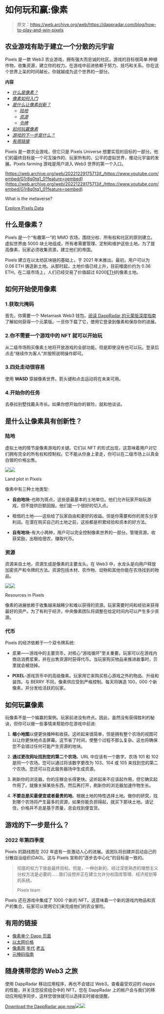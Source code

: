 # 如何玩和赢:像素

> 原文：<https://web.archive.org/web/https://dappradar.com/blog/how-to-play-and-win-pixels>

## 农业游戏有助于建立一个分散的元宇宙

Pixels 是一款 Web3 农业游戏，拥有强大而忠诚的社区。游戏的目标很简单:种植作物，收集资源，建立你的权力。在游戏中前进依赖于努力、技巧和关系。你在这个世界上呆的时间越长，你就越成为这个世界的一部分。

**内容**

*   *[什么是像素？](https://web.archive.org/web/20221229175713/https://dappradar.com/blog/how-to-play-and-win-pixels/#what-is)*
*   *[像素如何入门](https://web.archive.org/web/20221229175713/https://dappradar.com/blog/how-to-play-and-win-pixels/#get-started)*
*   *[是什么让像素创新？](https://web.archive.org/web/20221229175713/https://dappradar.com/blog/how-to-play-and-win-pixels/#pixels-innovative)*
    *   *[陆地](https://web.archive.org/web/20221229175713/https://dappradar.com/blog/how-to-play-and-win-pixels/#land)*
    *   *[资源](https://web.archive.org/web/20221229175713/https://dappradar.com/blog/how-to-play-and-win-pixels/#resources)*
    *   *[令牌](https://web.archive.org/web/20221229175713/https://dappradar.com/blog/how-to-play-and-win-pixels/#tokens)*
*   *[如何玩赢像素](https://web.archive.org/web/20221229175713/https://dappradar.com/blog/how-to-play-and-win-pixels/#play-and-win)*
*   *[游戏的下一步是什么？](https://web.archive.org/web/20221229175713/https://dappradar.com/blog/how-to-play-and-win-pixels/#what-next)*
*   *[有用链接](https://web.archive.org/web/20221229175713/https://dappradar.com/blog/how-to-play-and-win-pixels/#useful-links)*

Pixels 是一款农业游戏，但它只是 Pixels Universe 想要实现的目标的一部分。他们的最终目标是一个可互操作的、玩家所有的、公平的虚拟世界，推动元宇宙的发展。Pixels farming 游戏是用户进入 Web3 世界的第一个入口。

[https://web.archive.org/web/20221229175713if_/https://www.youtube.com/embed/G1r8q0tq1_0?feature=oembed](https://web.archive.org/web/20221229175713if_/https://www.youtube.com/embed/G1r8q0tq1_0?feature=oembed)

What is the metaverse?

[Explore Pixels Data](https://web.archive.org/web/20221229175713/https://dappradar.com/ethereum/games/farm-land-by-pixels)

## 什么是像素？

Pixels 是一个“有趣第一”的 MMO 农场，围绕分权、所有权和社区的原则建立。虚拟世界由 5000 块土地组成，所有者需要管理、定制和维护这些土地。为了提高像素，玩家必须收集资源，建立他们的帝国。

Pixels 建立在以太坊区块链的基础上，于 2021 年末推出。最初，用户可以为 0.06 ETH 铸造新土地。从那时起，土地价值已经上升，目前楼面价约为 0.36 ETH。在二级市场上，人们已经交易了价值超过 6200[ETH](https://web.archive.org/web/20221229175713/https://dappradar.com/hub/token/eth/ETH)的像素土地。

## 如何开始使用像素

### 1.获取元掩码

首先，你需要一个 Metamask Web3 钱包。[阅读 DappRadar 的元蒙版深度指南](https://web.archive.org/web/20221229175713/https://dappradar.com/blog/what-is-metamask)了解如何获得一个元蒙版。一旦你下载了它，使用它登录到像素和保存你的进展。

### 2.你不需要一个游戏中的 NFT 就可以开始玩

从二级市场购买像素土地将开放游戏的全部功能。但是即使没有也可以玩。登录后点击“继续作为客人”并按照说明操作即可。

### 3.四处走动很容易

使用 **WASD** 穿越像素世界。箭头键和点击运动将在未来可用。

### 4.开始你的任务

去泰拉别墅找戴夫市长。如果你想开始你的冒险，就和他谈谈。

## 是什么让像素具有创新性？

### 陆地

虚拟土地的情节是像素游戏的关键。它们以 NFT 的形式出现，这意味着用户对它们拥有完全的所有权和控制权。它不能从你身上拿走，你可以在二级市场上以真金白银的价格出售。

![](img/3f34d59c993ef82cf449c1dfe762aacb.png)![](img/3d171b360ecf2c9be992fde7434a3e08.png)

Land plot in Pixels

像素中有三种土地类型:

*   **自由地块**–也称为斑点，这些是最基本的土地单位。他们允许玩家开始玩游戏，但不提供巨额回报。他们是一个很好的切入点。

*   租借的土地——这些给了玩家自由和更好的收益。但是你需要和你的房东分享利润。在潜在购买自己的土地之前，这些都是积累经验和资本的好方法。

*   **自有地块**–有大小两种，用户可以完全控制像素世界的一部分。管理资源，收获奖励，出租给佃农，赚取代币。

### 资源

资源来自土地，资源生成是像素的主要龙头。在 Web3 中，水龙头是向用户释放加密资产和令牌的方法。资源包括木材、农作物、动物和其他你能在农场找到的物品。

![](img/bec4d4de5473d85c6b1d5d75a1ed205d.png)![](img/d871c4aaca5ca4a277f956f355860d44.png)

Resources in Pixels

像素的进展依赖于收集越来越稀少和难以获得的资源。玩家需要时间和经验来获得最好的资产。为了有利于经济，中央像素团队将调整在给定时间内可以产生多少资源。

### 代币

Pixels 的经济依赖于一个双令牌系统:

*   浆果——游戏中的主要货币，对核心“游戏循环”至关重要。玩家可以在游戏内商店消费浆果，并在出售资源时获得代币。当玩家购买物品来推进故事时，贝里就会被烧掉。

*   **PIXEL**-游戏货币中的高级像素。玩家用它来购买核心游戏之外的物品、升级和装饰。与 BERRY 不同，像素供应受到严格控制。每天将铸造 100，000 个新像素，并分发给活跃的玩家。

## 如何玩赢像素

玩像素不是一个输赢的案例。玩家前进没有终点。因此，虽然没有获得胜利的秘诀，但你可以做一些事情来帮助你在游戏中前进:

1.  **缩小地图**以便更快播种和收获。这听起来很简单，但是拥有整个农场的视图可以让你更快地点击屏幕。这节省了时间，使整个过程不那么复杂。这也将确保您不会错过任何可能产生资源的地块。

2.  **通过更改网址找到您的第二个农场**。URL 中应该有一个数字。农场 101 和 102 是同一个农场。您可以通过将该数字更改为 103、104 或 105 来找到您的第二个农场。您还可以在此服务器场中生成资源。

3.  刷新你的浏览器，你的庄稼会长得更快。这听起来不应该起作用，但它确实起作用了。就像关掉某些东西，然后再打开，刷新你的浏览器加速作物生长。

4.  **不要总是买最便宜或者最贵的地**。根据土地的特性选择土地。做你的研究，找到哪个农场将产生最多的资源，如果你能负担得起，就买下那块土地。请记住，价格并不总是基于质量，总会找到便宜货。

## 游戏的下一步是什么？

### 2022 年第四季度

Pixels 的路线图在 202 年底有一些激动人心的进展。该团队将创建并启动自己的分散自治组织(DAO)。这与 Pixels 宣称的“逐步去中心化”的目标是一致的。

> 彻底的权力下放是最终目标。但是，一种创新的、经过深思熟虑的理想主义分权方法是必要的……我们设想并正在建立允许分权国库管理、经济规划等的系统。
> 
> Pixels team

Pixels 还在游戏中集成了 1000 个新的 NFT。这意味着一个新的游戏内物品和资产的集合，玩家可以使用它们来完成他们的农业冒险。

## 有用的链接

*   [像素单个 Dapp 页面](https://web.archive.org/web/20221229175713/https://dappradar.com/ethereum/games/farm-land-by-pixels)
*   [以太网价格](https://web.archive.org/web/20221229175713/https://dappradar.com/hub/tokens/ethereum/all/)
*   [像素网](https://web.archive.org/web/20221229175713/https://pixels.online/?utm_source=DappRadar&utm_medium=deeplink&utm_campaign=visit-website) [年代](https://web.archive.org/web/20221229175713/https://pixels.online/?utm_source=DappRadar&utm_medium=deeplink&utm_campaign=visit-website) [老五](https://web.archive.org/web/20221229175713/https://pixels.online/?utm_source=DappRadar&utm_medium=deeplink&utm_campaign=visit-website)
*   [元掩码指南](https://web.archive.org/web/20221229175713/https://dappradar.com/blog/what-is-metamask)

## 随身携带您的 Web3 之旅

使用 DappRadar 移动应用程序，再也不会错过 Web3。查看最受欢迎的 dapps 的性能，并关注您投资组合中的 NFT。您在 DappRadar 上的帐户会与我们的移动应用程序同步，这样您很快就可以选择实时接收提醒。

[Download the DappRadar app now](https://web.archive.org/web/20221229175713/https://dappradar.app.link/blog)[](https://web.archive.org/web/20221229175713/https://play.google.com/store/apps/details?id=com.portfolio.dappradar)[![](img/a3634373d68930c5d4e8a7fce618f91f.png)<picture>![](img/e5d54dc513dee88097ba6613630fc2bc.png)</picture>](https://web.archive.org/web/20221229175713/https://play.google.com/store/apps/details?id=com.portfolio.dappradar)